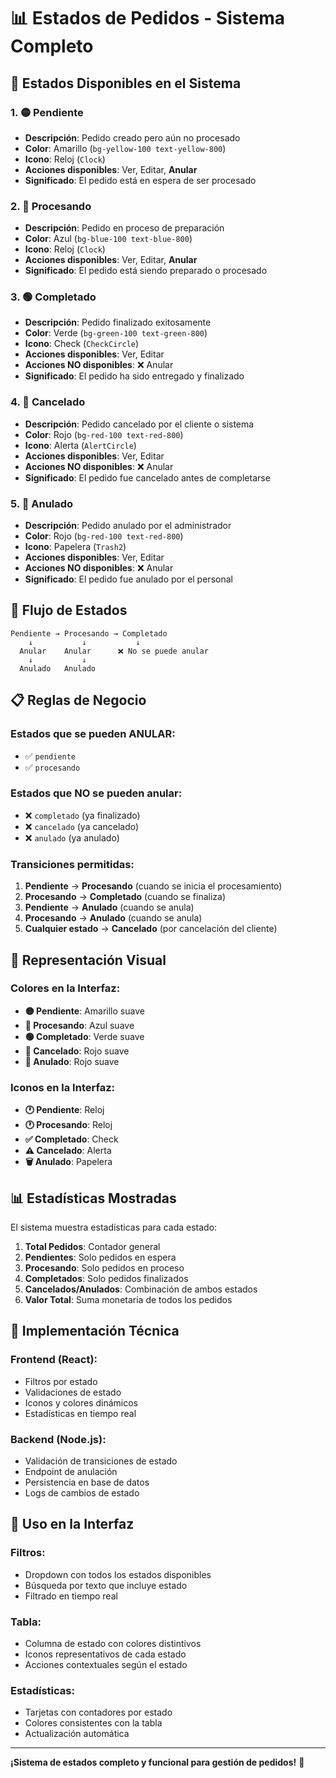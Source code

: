 # 📊 Estados de Pedidos - Sistema Completo

## 🎯 **Estados Disponibles en el Sistema**

### 1. **🟡 Pendiente**
- **Descripción**: Pedido creado pero aún no procesado
- **Color**: Amarillo (`bg-yellow-100 text-yellow-800`)
- **Icono**: Reloj (`Clock`)
- **Acciones disponibles**: Ver, Editar, **Anular**
- **Significado**: El pedido está en espera de ser procesado

### 2. **🔵 Procesando**
- **Descripción**: Pedido en proceso de preparación
- **Color**: Azul (`bg-blue-100 text-blue-800`)
- **Icono**: Reloj (`Clock`)
- **Acciones disponibles**: Ver, Editar, **Anular**
- **Significado**: El pedido está siendo preparado o procesado

### 3. **🟢 Completado**
- **Descripción**: Pedido finalizado exitosamente
- **Color**: Verde (`bg-green-100 text-green-800`)
- **Icono**: Check (`CheckCircle`)
- **Acciones disponibles**: Ver, Editar
- **Acciones NO disponibles**: ❌ Anular
- **Significado**: El pedido ha sido entregado y finalizado

### 4. **🔴 Cancelado**
- **Descripción**: Pedido cancelado por el cliente o sistema
- **Color**: Rojo (`bg-red-100 text-red-800`)
- **Icono**: Alerta (`AlertCircle`)
- **Acciones disponibles**: Ver, Editar
- **Acciones NO disponibles**: ❌ Anular
- **Significado**: El pedido fue cancelado antes de completarse

### 5. **🔴 Anulado**
- **Descripción**: Pedido anulado por el administrador
- **Color**: Rojo (`bg-red-100 text-red-800`)
- **Icono**: Papelera (`Trash2`)
- **Acciones disponibles**: Ver, Editar
- **Acciones NO disponibles**: ❌ Anular
- **Significado**: El pedido fue anulado por el personal

## 🔄 **Flujo de Estados**

```
Pendiente → Procesando → Completado
    ↓           ↓           ↓
  Anular    Anular      ❌ No se puede anular
    ↓           ↓
  Anulado   Anulado
```

## 📋 **Reglas de Negocio**

### **Estados que se pueden ANULAR:**
- ✅ `pendiente`
- ✅ `procesando`

### **Estados que NO se pueden anular:**
- ❌ `completado` (ya finalizado)
- ❌ `cancelado` (ya cancelado)
- ❌ `anulado` (ya anulado)

### **Transiciones permitidas:**
1. **Pendiente** → **Procesando** (cuando se inicia el procesamiento)
2. **Procesando** → **Completado** (cuando se finaliza)
3. **Pendiente** → **Anulado** (cuando se anula)
4. **Procesando** → **Anulado** (cuando se anula)
5. **Cualquier estado** → **Cancelado** (por cancelación del cliente)

## 🎨 **Representación Visual**

### **Colores en la Interfaz:**
- **🟡 Pendiente**: Amarillo suave
- **🔵 Procesando**: Azul suave  
- **🟢 Completado**: Verde suave
- **🔴 Cancelado**: Rojo suave
- **🔴 Anulado**: Rojo suave

### **Iconos en la Interfaz:**
- **🕐 Pendiente**: Reloj
- **🕐 Procesando**: Reloj
- **✅ Completado**: Check
- **⚠️ Cancelado**: Alerta
- **🗑️ Anulado**: Papelera

## 📊 **Estadísticas Mostradas**

El sistema muestra estadísticas para cada estado:

1. **Total Pedidos**: Contador general
2. **Pendientes**: Solo pedidos en espera
3. **Procesando**: Solo pedidos en proceso
4. **Completados**: Solo pedidos finalizados
5. **Cancelados/Anulados**: Combinación de ambos estados
6. **Valor Total**: Suma monetaria de todos los pedidos

## 🔧 **Implementación Técnica**

### **Frontend (React):**
- Filtros por estado
- Validaciones de estado
- Iconos y colores dinámicos
- Estadísticas en tiempo real

### **Backend (Node.js):**
- Validación de transiciones de estado
- Endpoint de anulación
- Persistencia en base de datos
- Logs de cambios de estado

## 🚀 **Uso en la Interfaz**

### **Filtros:**
- Dropdown con todos los estados disponibles
- Búsqueda por texto que incluye estado
- Filtrado en tiempo real

### **Tabla:**
- Columna de estado con colores distintivos
- Iconos representativos de cada estado
- Acciones contextuales según el estado

### **Estadísticas:**
- Tarjetas con contadores por estado
- Colores consistentes con la tabla
- Actualización automática

---

**¡Sistema de estados completo y funcional para gestión de pedidos!** 🎯





